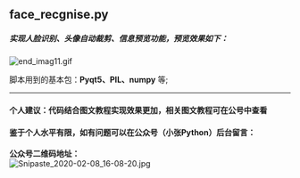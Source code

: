 ## face_recgnise.py

 ##### 实现人脸识别、头像自动裁剪、信息预览功能，预览效果如下：

![end_imag11.gif](http://ww1.sinaimg.cn/large/007wRTdIly1gclfjgi31xg30nb0cwkjo.gif)

脚本用到的基本包：**Pyqt5、PIL、numpy** 等;

-----

#### 个人建议：代码结合图文教程实现效果更加，相关图文教程可在公号中查看

#### 鉴于个人水平有限，如有问题可以在公众号（小张Python）后台留言：

**公众号二维码地址：**
<br>
![Snipaste_2020-02-08_16-08-20.jpg](http://ww1.sinaimg.cn/large/007wRTdIly1gbp24g2fhlj30kc07a0th.jpg)

